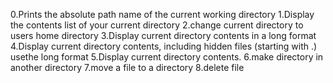 0.Prints the absolute path name of the current working directory
1.Display the contents list of your current directory
2.change current directory to users home directory
3.Display current directory contents in a long format
4.Display current directory contents, including hidden files (starting with .) usethe long format
5.Display current directory contents.
6.make directory in another directory
7.move a file to a directory
8.delete file

